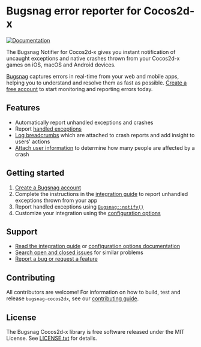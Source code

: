 # Bugsnag error reporter for Cocos2d-x
[![Documentation](https://img.shields.io/badge/documentation-latest-blue.svg)](http://docs.bugsnag.com/platforms/cocos2dx/)

The Bugsnag Notifier for Cocos2d-x gives you instant notification of uncaught
exceptions and native crashes thrown from your Cocos2d-x games on iOS, macOS and
Android devices.

[Bugsnag](https://www.bugsnag.com) captures errors in real-time from your web
and mobile apps, helping you to understand and resolve them as fast as possible.
[Create a free account](https://www.bugsnag.com) to start monitoring and reporting errors today.

## Features

* Automatically report unhandled exceptions and crashes
* Report [handled exceptions](https://docs.bugsnag.com/platforms/cocos2dx/#reporting-handled-errors)
* [Log breadcrumbs](https://docs.bugsnag.com/platforms/cocos2dx/#logging-breadcrumbs) which are attached to crash reports and add insight to users' actions
* [Attach user information](https://docs.bugsnag.com/platforms/cocos2dx/#identifying-users) to determine how many people are affected by a crash

## Getting started

1. [Create a Bugsnag account](https://bugsnag.com)
1. Complete the instructions in the [integration guide](https://docs.bugsnag.com/platforms/cocos2dx/) to report unhandled exceptions thrown from your app
1. Report handled exceptions using [`Bugsnag::notify()`](https://docs.bugsnag.com/platforms/cocos2dx/#reporting-handled-errors)
1. Customize your integration using the [configuration options](https://docs.bugsnag.com/platforms/cocos2dx/configuration-options/)

## Support

* [Read the integration guide](https://docs.bugsnag.com/platforms/cocos2dx/) or [configuration options documentation](https://docs.bugsnag.com/platforms/cocos2dx/configuration-options/)
* [Search open and closed issues](https://github.com/bugsnag/bugsnag-cocos2dx/issues?utf8=✓&q=is%3Aissue) for similar problems
* [Report a bug or request a feature](https://github.com/bugsnag/bugsnag-cocos2dx/issues/new)

## Contributing

All contributors are welcome! For information on how to build, test
and release `bugsnag-cocos2dx`, see our
[contributing guide](https://github.com/bugsnag/bugsnag-cocos2dx/blob/master/CONTRIBUTING.md).

## License

The Bugsnag Cocos2d-x library is free software released under the MIT License.
See [LICENSE.txt](https://github.com/bugsnag/bugsnag-cocos2dx/blob/master/LICENSE.txt)
for details.
